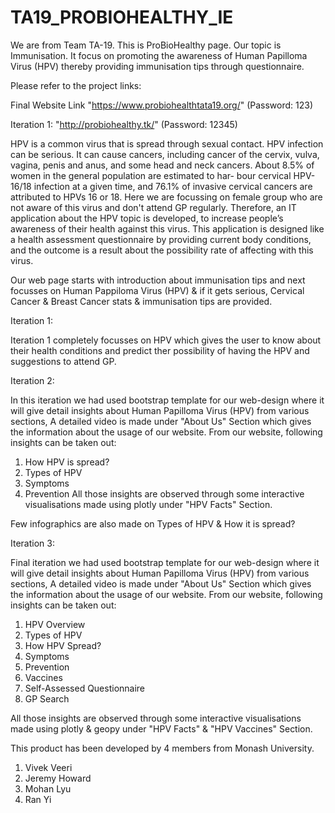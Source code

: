 # TA19_PROBIOHEALTHY_IE

We are from Team TA-19. This is ProBioHealthy page. Our topic is Immunisation. It focus on promoting the awareness of Human Papilloma Virus (HPV) thereby providing immunisation tips through questionnaire.

Please refer to the project links: 

Final Website Link "https://www.probiohealthtata19.org/" (Password: 123)

Iteration 1: "http://probiohealthy.tk/" (Password: 12345)

HPV is a common virus that is spread through sexual contact. HPV infection can be serious. It can cause cancers, including cancer of the cervix, vulva, vagina, penis and anus, and some head and neck cancers. About 8.5% of women in the general population are estimated to har- bour cervical HPV-16/18 infection at a given time, and 76.1% of invasive cervical cancers are attributed to HPVs 16 or 18. Here we are focussing on female group who are not aware of this virus and don't attend GP regularly. Therefore, an IT application about the HPV topic is developed, to increase people’s awareness of their health against this virus. This application is designed like a health assessment questionnaire by providing current body conditions, and the outcome is a result about the possibility rate of affecting with this virus.

Our web page starts with introduction about immunisation tips and next focusses on Human Pappiloma Virus (HPV) & if it gets serious, Cervical Cancer & Breast Cancer stats & immunisation tips are provided.

Iteration 1:

Iteration 1 completely focusses on HPV which gives the user to know about their health conditions and predict ther possibility of having the HPV and suggestions to attend GP.

Iteration 2:

In this iteration we had used bootstrap template for our web-design where it will give detail insights about Human Papilloma Virus (HPV) from various sections,
A detailed video is made under "About Us" Section which gives the information about the usage of our website.
From our website, following insights can be taken out:
1. How HPV is spread?
2. Types of HPV
3. Symptoms 
4. Prevention
 All those insights are observed through some interactive visualisations made using plotly under "HPV Facts" Section.
 
 Few infographics are also made on Types of HPV & How it is spread?

Iteration 3:

Final iteration we had used bootstrap template for our web-design where it will give detail insights about Human Papilloma Virus (HPV) from various sections,
A detailed video is made under "About Us" Section which gives the information about the usage of our website.
From our website, following insights can be taken out:
1. HPV Overview
2. Types of HPV
3. How HPV Spread?
4. Symptoms 
5. Prevention
6. Vaccines
7. Self-Assessed Questionnaire
8. GP Search

All those insights are observed through some interactive visualisations made using plotly & geopy under "HPV Facts" & "HPV Vaccines" Section.

This product has been developed by 4 members from Monash University.
1. Vivek Veeri
2. Jeremy Howard
3. Mohan Lyu
4. Ran Yi
